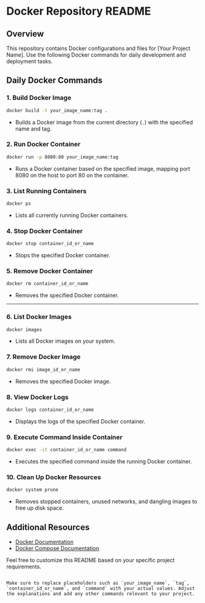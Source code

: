 # Docker Repository README

## Overview

This repository contains Docker configurations and files for [Your Project Name]. Use the following Docker commands for daily development and deployment tasks.

## Daily Docker Commands

### 1. Build Docker Image

```bash
docker build -t your_image_name:tag .
```

- Builds a Docker image from the current directory (`.`) with the specified name and tag.

### 2. Run Docker Container

```bash
docker run -p 8080:80 your_image_name:tag
```

- Runs a Docker container based on the specified image, mapping port 8080 on the host to port 80 on the container.

### 3. List Running Containers

```bash
docker ps
```

- Lists all currently running Docker containers.

### 4. Stop Docker Container

```bash
docker stop container_id_or_name
```

- Stops the specified Docker container.

### 5. Remove Docker Container

```bash
docker rm container_id_or_name
```

- Removes the specified Docker container.

---

### 6. List Docker Images

```bash
docker images
```

- Lists all Docker images on your system.

### 7. Remove Docker Image

```bash
docker rmi image_id_or_name
```

- Removes the specified Docker image.

### 8. View Docker Logs

```bash
docker logs container_id_or_name
```

- Displays the logs of the specified Docker container.

### 9. Execute Command Inside Container

```bash
docker exec -it container_id_or_name command
```

- Executes the specified command inside the running Docker container.

### 10. Clean Up Docker Resources

```bash
docker system prune
```

- Removes stopped containers, unused networks, and dangling images to free up disk space.

## Additional Resources

- [Docker Documentation](https://docs.docker.com/)
- [Docker Compose Documentation](https://docs.docker.com/compose/)

Feel free to customize this README based on your specific project requirements.

```

Make sure to replace placeholders such as `your_image_name`, `tag`, `container_id_or_name`, and `command` with your actual values. Adjust the explanations and add any other commands relevant to your project.
```
